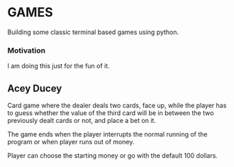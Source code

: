 # GAMES

Building some classic terminal based games using python.

### Motivation

I am doing this just for the fun of it.


## Acey Ducey

Card game where the dealer deals two cards, face up, while the player has to guess whether the value of the third card will be in between the two previously dealt cards or not, and place a bet on it.

The game ends when the player interrupts the normal running of the program or when player runs out of money.

Player can choose the starting money or go with the default 100 dollars.
